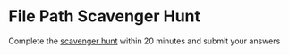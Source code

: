 # File Path Scavenger Hunt

Complete the [scavenger hunt](https://forms.office.com/r/Zq7avbJpqu) within 20 minutes and submit your answers
